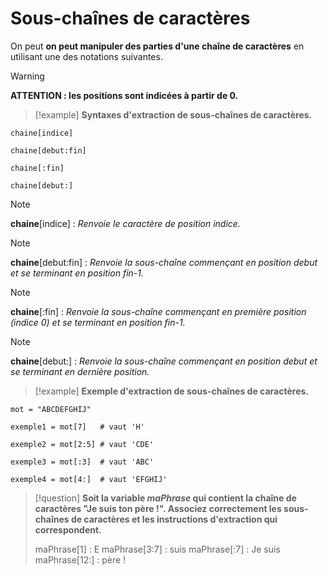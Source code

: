 # Sous-chaînes de caractères

On peut **on peut manipuler des parties d'une chaîne de caractères** en utilisant une des notations suivantes.

>[!warning]
>**ATTENTION : les positions sont indicées à partir de 0.**

>[!example]
>**Syntaxes d'extraction de sous-chaînes de caractères.**
```
chaine[indice]

chaine[debut:fin]

chaine[:fin]

chaine[debut:]
```

>[!note]
>**chaine**[indice] :
>*Renvoie le caractère de position indice.*

>[!note]
>**chaine**[debut:fin] :
>*Renvoie la sous-chaîne commençant en position debut et se terminant en position fin-1.*

>[!note]
>**chaine**[:fin] :
>*Renvoie la sous-chaîne commençant en première position (indice 0) et se terminant en position fin-1.*

>[!note]
>**chaine**[debut:] :
>*Renvoie la sous-chaîne commençant en position debut et se terminant en dernière position.*

>[!example]
>**Exemple d'extraction de sous-chaînes de caractères.**
```
mot = "ABCDEFGHIJ"

exemple1 = mot[7]   # vaut 'H'

exemple2 = mot[2:5] # vaut 'CDE'

exemple3 = mot[:3]  # vaut 'ABC'

exemple4 = mot[4:]  # vaut 'EFGHIJ'
```

>[!question]
>**Soit la variable *maPhrase* qui contient la chaîne de caractères "Je suis ton père !".
>Associez correctement les sous-chaînes de caractères et les instructions d'extraction qui correspondent.**
>
>maPhrase[1] : E
>maPhrase[3:7] : suis
>maPhrase[:7] : Je suis
>maPhrase[12:] : père !


 
 
